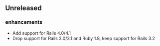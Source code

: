 ## Unreleased

### enhancements

* Add support for Rails 4.0/4.1
* Drop support for Rails 3.0/3.1 and Ruby 1.8, keep support for Rails 3.2
